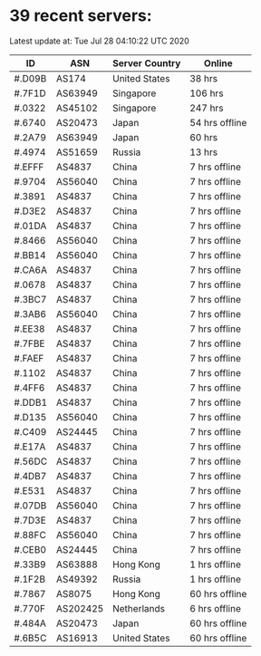 # 39 recent servers:

Latest update at: Tue Jul 28 04:10:22 UTC 2020

| ID | ASN | Server Country | Online |
| -- | --- | -------------- | ------ |
| #.D09B | AS174 | United States | 38 hrs |
| #.7F1D | AS63949 | Singapore | 106 hrs |
| #.0322 | AS45102 | Singapore | 247 hrs |
| #.6740 | AS20473 | Japan | 54 hrs offline |
| #.2A79 | AS63949 | Japan | 60 hrs |
| #.4974 | AS51659 | Russia | 13 hrs |
| #.EFFF | AS4837 | China | 7 hrs offline |
| #.9704 | AS56040 | China | 7 hrs offline |
| #.3891 | AS4837 | China | 7 hrs offline |
| #.D3E2 | AS4837 | China | 7 hrs offline |
| #.01DA | AS4837 | China | 7 hrs offline |
| #.8466 | AS56040 | China | 7 hrs offline |
| #.BB14 | AS56040 | China | 7 hrs offline |
| #.CA6A | AS4837 | China | 7 hrs offline |
| #.0678 | AS4837 | China | 7 hrs offline |
| #.3BC7 | AS4837 | China | 7 hrs offline |
| #.3AB6 | AS56040 | China | 7 hrs offline |
| #.EE38 | AS4837 | China | 7 hrs offline |
| #.7FBE | AS4837 | China | 7 hrs offline |
| #.FAEF | AS4837 | China | 7 hrs offline |
| #.1102 | AS4837 | China | 7 hrs offline |
| #.4FF6 | AS4837 | China | 7 hrs offline |
| #.DDB1 | AS4837 | China | 7 hrs offline |
| #.D135 | AS56040 | China | 7 hrs offline |
| #.C409 | AS24445 | China | 7 hrs offline |
| #.E17A | AS4837 | China | 7 hrs offline |
| #.56DC | AS4837 | China | 7 hrs offline |
| #.4DB7 | AS4837 | China | 7 hrs offline |
| #.E531 | AS4837 | China | 7 hrs offline |
| #.07DB | AS56040 | China | 7 hrs offline |
| #.7D3E | AS4837 | China | 7 hrs offline |
| #.88FC | AS56040 | China | 7 hrs offline |
| #.CEB0 | AS24445 | China | 7 hrs offline |
| #.33B9 | AS63888 | Hong Kong | 1 hrs offline |
| #.1F2B | AS49392 | Russia | 1 hrs offline |
| #.7867 | AS8075 | Hong Kong | 60 hrs offline |
| #.770F | AS202425 | Netherlands | 6 hrs offline |
| #.484A | AS20473 | Japan | 60 hrs offline |
| #.6B5C | AS16913 | United States | 60 hrs offline |

